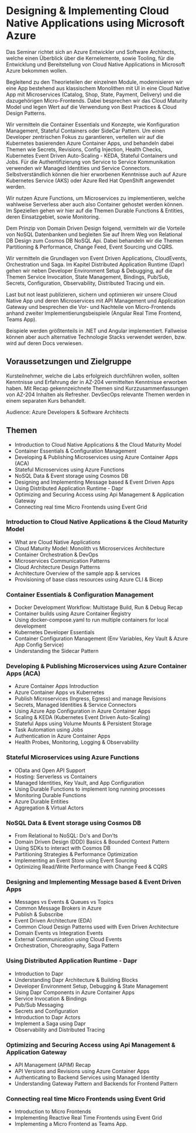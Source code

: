 # Designing & Implementing Cloud Native Applications using Microsoft Azure

Das Seminar richtet sich an Azure Entwickler und Software Architects, welche einen Überblick über die Kernelemente, sowie Tooling, für die Entwicklung und Bereitstellung von Cloud Native Applications in Microsoft Azure bekommen wollen. 

Begleitend zu den Theorieteilen der einzelnen Module, modernisieren wir eine App bestehend aus klassischem Monolithen mit UI in eine Cloud Native App mit Microservices (Catalog, Shop, State, Payment, Delivery) und die dazugehörigen Micro-Frontends. Dabei besprechen wir das Cloud Maturity Model und legen Wert auf die Verwendung von Best Practices & Cloud Design Patterns.

Wir vermitteln die Container Essentials und Konzepte, wie Konfiguration Management, Stateful Containers oder SideCar Pattern. Um einen Developer zentrischen Fokus zu garantieren, verteilen wir auf die Kubernetes basierenden Azure Container Apps, und behandeln dabei Themen wie Secrets, Revisions, Config Injection, Health Checks, Kubernetes Event Driven Auto-Scaling - KEDA, Stateful Containers und Jobs. Für die Authentifizierung von Service to Service Kommunikation verwenden wir Managed Identities und Service Connectors. Selbstverständlich können die hier erworbenen Kenntnisse auch auf Azure Kubernetes Service (AKS) oder Azure Red Hat OpenShift angewendet werden. 

Wir nutzen Azure Functions, um Microservices zu implementieren, welche wahlweise Serverless aber auch also Container gehostet werden können. Im Speziellen gehen wir hier auf die Themen Durable Functions & Entities, deren Einsatzgebiet, sowie Monitoring.

Dem Prinzip von Domain Driven Design folgend, vermitteln wir die Vorteile von NoSQL Datenbanken und begleiten Sie auf Ihrem Weg von Relational DB Design zum Cosmos DB NoSQL Api. Dabei behandeln wir die Themen Partitioning & Performance, Change Feed, Event Sourcing und CQRS.

Wir vermitteln die Grundlagen von Event Driven Applications, CloudEvents, Orchestration und Saga. Im Kapitel Distributed Application Runtime (Dapr) gehen wir neben Developer Environment Setup & Debugging, auf die Themen Service Invocation, State Management, Bindings, Pub/Sub, Secrets, Configuration, Observability, Distributed Tracing und  ein.

Last but not least publizieren, sichern und optimieren wir unsere Cloud Native App und deren Microservices mit API Management und Application Gateway und besprechen die Vor- und Nachteile von Micro-Frontends anhand zweiter Implementierungsbeispiele (Angular Real Time Frontend, Teams App).

Beispiele werden größtenteils in .NET und Angular implementiert. Fallweise können aber auch alternative Technologie Stacks verwendet werden, bzw. wird auf deren Docs verwiesen.

## Voraussetzungen und Zielgruppe

Kursteilnehmer, welche die Labs erfolgreich durchführen wollen, sollten Kenntnisse und Erfahrung der in AZ-204 vermittelten Kenntnisse erworben haben. Mit Recap gekennzeichnete Themen sind Kurzzusammenfassungen von AZ-204 Inhalten als Refresher. DevSecOps relevante Themen werden in einem separaten Kurs behandelt.

Audience: Azure Developers & Software Architects

## Themen

- Introduction to Cloud Native Applications & the Cloud Maturity Model
- Container Essentials & Configuration Management
- Developing & Publishing Microservices using Azure Container Apps (ACA)
- Stateful Microservices using Azure Functions
- NoSQL Data & Event storage using Cosmos DB
- Designing and Implementing Message based & Event Driven Apps
- Using Distributed Application Runtime - Dapr
- Optimizing and Securing Access using Api Management & Application Gateway
- Connecting real time Micro Frontends using Event Grid 

### Introduction to Cloud Native Applications & the Cloud Maturity Model

- What are Cloud Native Applications
- Cloud Maturity Model: Monolith vs Microservices Architecture
- Container Orchestration & DevOps
- Microservices Communication Patterns
- Cloud Architecture Design Patterns
- Architecture Overview of the sample app & services
- Provisioning of base class resources using Azure CLI & Bicep

### Container Essentials & Configuration Management

- Docker Development Workflow: Multistage Build, Run & Debug Recap
- Container builds using Azure Container Registry
- Using docker-compose.yaml to run multiple containers for local development
- Kubernetes Developer Essentials
- Container Configuration Management (Env Variables, Key Vault & Azure App Config Service)
- Understanding the Sidecar Pattern

### Developing & Publishing Microservices using Azure Container Apps (ACA)

- Azure Container Apps Introduction
- Azure Container Apps vs Kubernetes
- Publish Microservices (Ingress, Egress) and manage Revisions
- Secrets, Managed Identities & Service Connectors
- Using Azure App Configuration in Azure Container Apps
- Scaling & KEDA (Kubernetes Event Driven Auto-Scaling) 
- Stateful Apps using Volume Mounts & Persistent Storage
- Task Automation using Jobs
- Authentication in Azure Container Apps
- Health Probes, Monitoring, Logging & Observability

### Stateful Microservices using Azure Functions

- OData and Open API Support
- Hosting: Serverless vs Containers
- Managed Identities, Key Vault, and App Configuration
- Using Durable Functions to implement long running processes
- Monitoring Durable Functions
- Azure Durable Entities
- Aggregation & Virtual Actors

### NoSQL Data & Event storage using Cosmos DB

- From Relational to NoSQL: Do's and Don’ts
- Domain Driven Design (DDD) Basics & Bounded Context Pattern
- Using SDKs to interact with Cosmos DB
- Partitioning Strategies & Performance Optimization
- Implementing an Event Store using Event Sourcing
- Optimizing Read/Write Performance with Change Feed & CQRS 

### Designing and Implementing Message based & Event Driven Apps

- Messages vs Events & Queues vs Topics
- Common Message Brokers in Azure
- Publish & Subscribe
- Event Driven Architecture (EDA)
- Common Cloud Design Patterns used with Even Driven Architecture
- Domain Events vs Integration Events
- External Communication using Cloud Events
- Orchestration, Choreography, Saga Pattern

### Using Distributed Application Runtime - Dapr

- Introduction to Dapr 
- Understanding Dapr Architecture & Building Blocks
- Developer Environment Setup, Debugging & State Management
- Using Dapr Components in Azure Container Apps
- Service Invocation & Bindings
- Pub/Sub Messaging
- Secrets and Configuration
- Introduction to Dapr Actors
- Implement a Saga using Dapr
- Observability and Distributed Tracing

### Optimizing and Securing Access using Api Management & Application Gateway

- API Management (APIM) Recap
- API Versions and Revisions using Azure Container Apps
- Authenticating to Backend Services using Managed Identity
- Understanding Gateway Pattern and Backends for Frontend Pattern

### Connecting real time Micro Frontends using Event Grid 

- Introduction to Micro Frontends
- Implementing Reactive Real Time Frontends using Event Grid 
- Implementing a Micro Frontend as Teams App.
